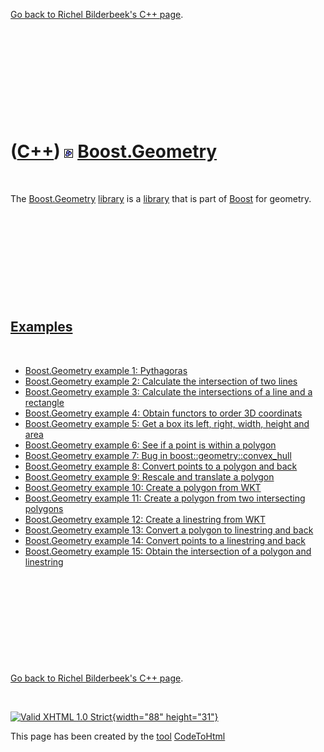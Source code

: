 

[Go back to Richel Bilderbeek's C++ page](Cpp.htm).

 

 

 

 

 

([C++](Cpp.htm)) ![Boost](PicBoost.png) [Boost.Geometry](CppGeometry.htm)
=========================================================================

 

The [Boost.Geometry](CppGeometry.htm) [library](CppLibrary.htm) is a
[library](CppLibrary.htm) that is part of [Boost](CppBoost.htm) for
geometry.

 

 

 

 

 

[Examples](CppExample.htm)
--------------------------

 

-   [Boost.Geometry example 1: Pythagoras](CppBoostGeometryExample1.htm)
-   [Boost.Geometry example 2: Calculate the intersection of two
    lines](CppBoostGeometryExample2.htm)
-   [Boost.Geometry example 3: Calculate the intersections of a line and
    a rectangle](CppBoostGeometryExample3.htm)
-   [Boost.Geometry example 4: Obtain functors to order 3D
    coordinats](CppBoostGeometryExample4.htm)
-   [Boost.Geometry example 5: Get a box its left, right, width, height
    and area](CppBoostGeometryExample5.htm)
-   [Boost.Geometry example 6: See if a point is within a
    polygon](CppBoostGeometryExample6.htm)
-   [Boost.Geometry example 7: Bug in
    boost::geometry::convex\_hull](CppBoostGeometryExample7.htm)
-   [Boost.Geometry example 8: Convert points to a polygon and
    back](CppBoostGeometryExample8.htm)
-   [Boost.Geometry example 9: Rescale and translate a
    polygon](CppBoostGeometryExample9.htm)
-   [Boost.Geometry example 10: Create a polygon from
    WKT](CppBoostGeometryExample10.htm)
-   [Boost.Geometry example 11: Create a polygon from two intersecting
    polygons](CppBoostGeometryExample11.htm)
-   [Boost.Geometry example 12: Create a linestring from
    WKT](CppBoostGeometryExample12.htm)
-   [Boost.Geometry example 13: Convert a polygon to linestring and
    back](CppBoostGeometryExample13.htm)
-   [Boost.Geometry example 14: Convert points to a linestring and
    back](CppBoostGeometryExample14.htm)
-   [Boost.Geometry example 15: Obtain the intersection of a polygon and
    linestring](CppBoostGeometryExample15.htm)

 

 

 

 

 

[Go back to Richel Bilderbeek's C++ page](Cpp.htm).



 

[![Valid XHTML 1.0 Strict](valid-xhtml10.png){width="88"
height="31"}](http://validator.w3.org/check?uri=referer)

This page has been created by the [tool](Tools.htm)
[CodeToHtml](ToolCodeToHtml.htm)
